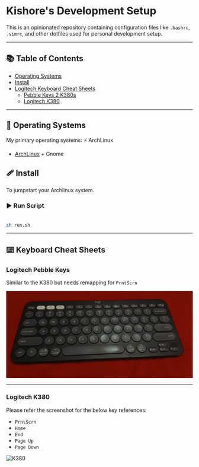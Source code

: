 # Kishore's Development Setup

This is an opinionated repository containing configuration files like `.bashrc`, `.vimrc`, and other dotfiles used for personal development setup.

---

## 📚 Table of Contents

- [Operating Systems](#operating-systems)
- [Install](#install)
- [Logitech Keyboard Cheat Sheets](#logitech-keyboard-cheat-sheets)
  - [Pebble Keys 2 K380s](#logitech-pebble-keys-2-k380s)
  - [Logitech K380](#logitech-k380)

---

## 👥 Operating Systems

My primary operating systems: ⚡ ArchLinux

- [ArchLinux](https://archlinux.org/) + Gnome

## 🩹 Install

To jumpstart your Archlinux system.

### ▶️ Run Script

```bash

sh run.sh

```

---

## ⌨️ Keyboard Cheat Sheets

### Logitech Pebble Keys

Similar to the K380 but needs remapping for `PrntScrn`

![Pebble 2](image.png)

---

### Logitech K380

Please refer the screenshot for the below key references:

- `PrntScrn`
- `Home`
- `End`
- `Page Up`
- `Page Down`

![K380](https://user-images.githubusercontent.com/1402479/161395539-2b1ec230-97d1-4994-a394-af56070d3d2b.png)